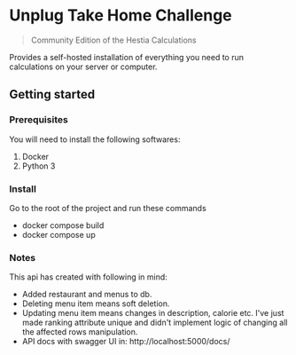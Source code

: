 # Unplug Take Home Challenge

> Community Edition of the Hestia Calculations

Provides a self-hosted installation of everything you need to run calculations on your server or computer.

## Getting started

### Prerequisites

You will need to install the following softwares:
1. Docker
2. Python 3

### Install

Go to the root of the project and run these commands

- docker compose build
- docker compose up

### Notes

This api has created with following in mind:

- Added restaurant and menus to db.
- Deleting menu item means soft deletion.
- Updating menu item means changes in description, calorie etc. I've just made ranking attribute unique and didn't implement logic of changing all
the affected rows manipulation.
- API docs with swagger UI in: http://localhost:5000/docs/